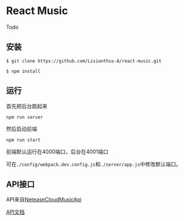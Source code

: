 # React Music
Todo

## 安装
```
$ git clone https://github.com/Lisianthus-A/react-music.git

$ npm install
```

## 运行
首先把后台跑起来
```
npm run server
```
然后启动前端
```
npm run start
```
前端默认运行在4000端口，后台在4001端口

可在`./config/webpack.dev.config.js`和`./server/app.js`中修改默认端口。

## API接口
API来自[NeteaseCloudMusicApi](https://github.com/Binaryify/NeteaseCloudMusicApi)

[API文档](https://binaryify.github.io/NeteaseCloudMusicApi)